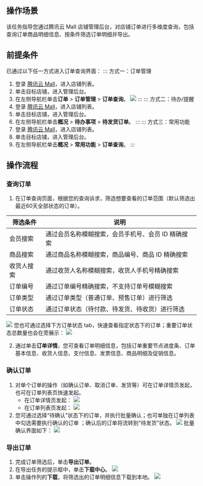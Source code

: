 ## 操作场景

该任务指导您通过腾讯云 Mall 店铺管理后台，对店铺订单进行多维度查询，包括查询订单商品明细信息、按条件筛选订单明细并导出。

## 前提条件

已通过以下任一方式进入订单查询界面：
<dx-tabs>
::: 方式一：订单管理

1. 登录 [腾讯云 Mall](https://admin.ym.qq.com/login)，进入店铺列表。
2. 单击目标店铺，进入管理后台。
3. 在左侧导航栏单击**订单** > **订单管理** > **订单查询**。
   ![](https://qcloudimg.tencent-cloud.cn/raw/7de4fd803de1155c56d58d250fadd83a.jpg)
   :::
   ::: 方式二：待办/提醒
4. 登录 [腾讯云 Mall](https://admin.ym.qq.com/login)，进入店铺列表。
5. 单击目标店铺，进入管理后台。
6. 在左侧导航栏单击**概况** > **待办事项** > **待发货订单**。
   :::
   ::: 方式三：常用功能
7. 登录 [腾讯云 Mall](https://admin.ym.qq.com/login)，进入店铺列表。
8. 单击目标店铺，进入管理后台。
9. 在左侧导航栏单击**概况** > **常用功能** > **订单查询**。
   :::
   </dx-tabs>

## 操作流程

### 查询订单

1. 在订单查询页面，根据您的查询诉求，筛选想要查看的订单范围（默认筛选出最近60天全部状态的订单）。
<table>
<thead>
<tr>
<th>筛选条件</th>
<th>说明</th>
</tr>
</thead>
<tbody><tr>
<td>会员搜索</td>
<td>通过会员名称模糊搜索，会员手机号、会员 ID 精确搜索</td>
</tr>
<tr>
<td>商品搜索</td>
<td>通过商品名称模糊搜索，商品编号、商品 ID 精确搜索</td>
</tr>
<tr>
<td>收货人搜索</td>
<td>通过收货人名称模糊搜索，收货人手机号精确搜索</td>
</tr>
<tr>
<td>订单编号</td>
<td>通过订单编号精确搜索，不支持订单号模糊搜索</td>
</tr>
<tr>
<td>订单类型</td>
<td>通过订单类型（普通订单、预售订单）进行筛选</td>
</tr>
<tr>
<td>订单状态</td>
<td>通过订单状态（待付款、待发货、待收货）进行筛选</td>
</tr>
</tbody></table>

 ![](https://qcloudimg.tencent-cloud.cn/raw/51e2c6bee3306a63bc00a7dad06d04bf.jpg)
您也可通过选择下方订单状态 tab，快速查看指定状态下的订单；重要订单状态总数量也会在旁展示：
![](https://qcloudimg.tencent-cloud.cn/raw/e26c19ef17f999c9dab0c0f961dd700d.jpg)

2. 通过单击**订单详情**，您可查看订单明细信息，包括订单重要节点进度条、订单基本信息、收货人信息、支付信息、发票信息、商品明细及促销信息。

### 确认订单

1. 对单个订单的操作（如确认订单、取消订单、发货等）可在订单详情页发起，也可在订单列表页快速发起。
   - 在订单详情页发起：
     ![](https://qcloudimg.tencent-cloud.cn/raw/69bb7895c53df7d7070cb92fb5d0bd24.jpg)
   - 在订单列表页发起：
     ![](https://qcloudimg.tencent-cloud.cn/raw/2f3632bc07a6e0215211252122a86ba9.jpg)
2. 您可通过选择“待确认”状态下的订单，并执行批量确认；也可单独在订单列表中勾选需要执行确认的订单 ；确认后的订单将流转到“待发货”状态。
   ![](https://qcloudimg.tencent-cloud.cn/raw/ee728bc456afffaa2b440f9eff06afeb.jpg)
   批量确认界面如下：
   ![](https://qcloudimg.tencent-cloud.cn/raw/a776084eb9aad2df8e9cfc2c4ad244b5.jpg)



### 导出订单

1. 完成订单筛选后，单击**导出订单**。
2. 在导出任务的提示框中，单击**下载中心**。
   ![](https://qcloudimg.tencent-cloud.cn/raw/914f14279634e7afb130c41234d6277f.jpg)
3. 单击操作列的**下载**，将筛选出的订单明细信息下载到本地。
   ![](https://qcloudimg.tencent-cloud.cn/raw/74495c8d1d57b65ef86ec91f734567ee.jpg)

